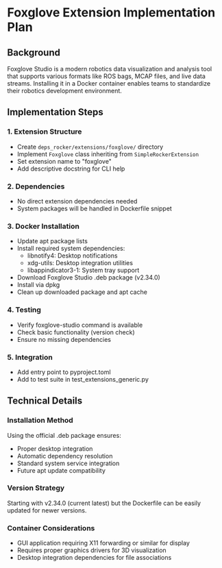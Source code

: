 # Foxglove Extension Implementation Plan

## Background
Foxglove Studio is a modern robotics data visualization and analysis tool that supports various formats like ROS bags, MCAP files, and live data streams. Installing it in a Docker container enables teams to standardize their robotics development environment.

## Implementation Steps

### 1. Extension Structure
- Create `deps_rocker/extensions/foxglove/` directory
- Implement `Foxglove` class inheriting from `SimpleRockerExtension`
- Set extension name to "foxglove"
- Add descriptive docstring for CLI help

### 2. Dependencies
- No direct extension dependencies needed
- System packages will be handled in Dockerfile snippet

### 3. Docker Installation
- Update apt package lists
- Install required system dependencies:
  - libnotify4: Desktop notifications
  - xdg-utils: Desktop integration utilities
  - libappindicator3-1: System tray support
- Download Foxglove Studio .deb package (v2.34.0)
- Install via dpkg
- Clean up downloaded package and apt cache

### 4. Testing
- Verify foxglove-studio command is available
- Check basic functionality (version check)
- Ensure no missing dependencies

### 5. Integration
- Add entry point to pyproject.toml
- Add to test suite in test_extensions_generic.py

## Technical Details

### Installation Method
Using the official .deb package ensures:
- Proper desktop integration
- Automatic dependency resolution
- Standard system service integration
- Future apt update compatibility

### Version Strategy
Starting with v2.34.0 (current latest) but the Dockerfile can be easily updated for newer versions.

### Container Considerations
- GUI application requiring X11 forwarding or similar for display
- Requires proper graphics drivers for 3D visualization
- Desktop integration dependencies for file associations
